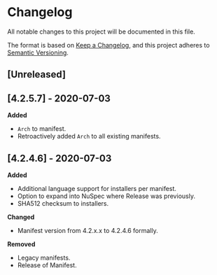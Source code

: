 # Changelog
All notable changes to this project will be documented in this file.

The format is based on [Keep a Changelog](https://keepachangelog.com/en/1.0.0/),
and this project adheres to [Semantic Versioning](https://semver.org/spec/v2.0.0.html).

## [Unreleased]

## [4.2.5.7] - 2020-07-03
**Added**
  - `Arch` to manifest.
  - Retroactively added `Arch` to all existing manifests.

## [4.2.4.6] - 2020-07-03
**Added**
  - Additional language support for installers per manifest.
  - Option to expand into NuSpec where Release was previously.
  - SHA512 checksum to installers.

**Changed**
  - Manifest version from 4.2.x.x to 4.2.4.6 formally.

**Removed**
  - Legacy manifests.
  - Release of Manifest.

